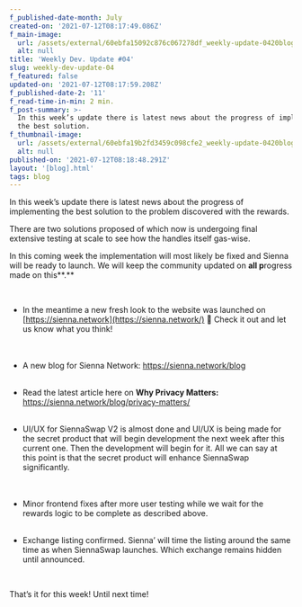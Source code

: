 ```yaml
---
f_published-date-month: July
created-on: '2021-07-12T08:17:49.086Z'
f_main-image:
  url: /assets/external/60ebfa15092c876c067278df_weekly-update-0420blog.jpg
  alt: null
title: 'Weekly Dev. Update #04'
slug: weekly-dev-update-04
f_featured: false
updated-on: '2021-07-12T08:17:59.208Z'
f_published-date-2: '11'
f_read-time-in-min: 2 min.
f_post-summary: >-
  In this week’s update there is latest news about the progress of implementing
  the best solution.
f_thumbnail-image:
  url: /assets/external/60ebfa19b2fd3459c098cfe2_weekly-update-0420blog20thump.jpg
  alt: null
published-on: '2021-07-12T08:18:48.291Z'
layout: '[blog].html'
tags: blog
---
```


In this week’s update there is latest news about the progress of implementing the best solution to the problem discovered with the rewards.

There are two solutions proposed of which now is undergoing final extensive testing at scale to see how the handles itself gas-wise.

In this coming week the implementation will most likely be fixed and Sienna will be ready to launch. We will keep the community updated on **all p**rogress made on this**.**

‍

*   In the meantime a new fresh look to the website was launched on [https://sienna.network](https://sienna.network/) 🎉 Check it out and let us know what you think!  
    ‍  
    ‍
*   A new blog for Sienna Network: [https://sienna.network/blog  
    ‍](https://sienna.network/blog)

*   Read the latest article here on **Why Privacy Matters:** [https://sienna.network/blog/privacy-matters/  
    ‍](https://sienna.network/blog/privacy-matters/)

*   UI/UX for SiennaSwap V2 is almost done and UI/UX is being made for the secret product that will begin development the next week after this current one. Then the development will begin for it. All we can say at this point is that the secret product will enhance SiennaSwap significantly.  
    ‍  
    ‍
*   Minor frontend fixes after more user testing while we wait for the rewards logic to be complete as described above.  
    ‍

*   Exchange listing confirmed. Sienna’ will time the listing around the same time as when SiennaSwap launches. Which exchange remains hidden until announced.  
      
    ‍

That’s it for this week! Until next time!

‍
